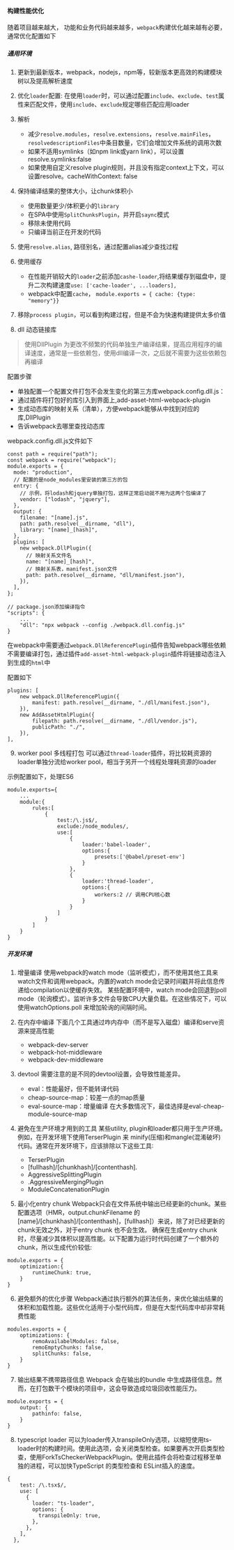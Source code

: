 #### 构建性能优化
随着项目越来越大， 功能和业务代码越来越多，`webpack`构建优化越来越有必要，通常优化配置如下
##### 通用环境
1. 更新到最新版本，webpack，nodejs，npm等，较新版本更高效的构建模块树以及提高解析速度
2. 优化`loader`配置: 在使用`loader`时，可以通过配置`include`、`exclude`、`test`属性来匹配文件，使用`include`、`exclude`规定哪些匹配应用loader
3. 解析
    - 减少`resolve.modules`，`resolve.extensions`，`resolve.mainFiles`，`resolvedescriptionFiles`中条目数量，它们会增加文件系统的调用次数
    - 如果不适用symlinks（如npm link或yarn link），可以设置resolve.symlinks:false
    - 如果使用自定义resolve plugin规则，并且没有指定context上下文，可以设置resolve。cacheWithContext: false
4. 保持编译结果的整体大小，让chunk体积小
    - 使用数量更少/体积更小的`library`
    - 在SPA中使用`SplitChunksPlugin`，并开启`saync`模式
    - 移除未使用代码
    - 只编译当前正在开发的代码

5. 使用`resolve.alias`, 路径别名，通过配置alias减少查找过程

6. 使用缓存
    - 在性能开销较大的`loader`之前添加`cashe-loader`,将结果缓存到磁盘中，提升二次构建速度`use: ['cache-loader', ...loaders],`
    - webpack中配置`cache`， `module.exports = { cache: {type: "memory"}}`
7. 移除`process plugin`，可以看到构建过程，但是不会为快速构建提供太多价值
8. dll 动态链接库
> 使用DllPlugin 为更改不频繁的代码单独生产编译结果，提高应用程序的编译速度，通常是一些依赖包，使用dll编译一次，之后就不需要为这些依赖包再编译

配置步骤
- 单独配置一个配置文件打包不会发生变化的第三方库webpack.config.dll.js：
- 通过插件将打包好的库引入到界面上,add-asset-html-webpack-plugin
- 生成动态库的映射关系（清单），方便webpack能够从中找到对应的库,DllPlugin
- 告诉webpack去哪里查找动态库

webpack.config.dll.js文件如下
```
const path = require("path");
const webpack = require("webpack");
module.exports = {
  mode: "production",
  // 配置的是node_modules里安装的第三方的包
  entry: {
    // 示例，将lodash和jquery单独打包，这样正常启动就不用为这两个包编译了
    vendor: ["lodash", "jquery"],
  },
  output: {
    filename: "[name].js",
    path: path.resolve(__dirname, "dll"),
    library: "[name]_[hash]",
  },
  plugins: [
    new webpack.DllPlugin({
      // 映射关系文件名
      name: "[name]_[hash]",
      // 映射关系表，manifest.json文件
      path: path.resolve(__dirname, "dll/manifest.json"),
    }),
  ],
};

// package.json添加编译指令
"scripts": {
    ...
    "dll": "npx webpack --config ./webpack.dll.config.js"
}
```
在webpack中需要通过`webpack.DllReferencePlugin`插件告知webpack哪些依赖不需要编译打包，通过插件`add-asset-html-webpack-plugin`插件将链接动态注入到生成的`html`中

配置如下
```
plugins: [
	new webpack.DllReferencePlugin({
		manifest: path.resolve(__dirname, "./dll/manifest.json"),
	}),
	new AddAssetHtmlPlugin({
		filepath: path.resolve(__dirname, "./dll/vendor.js"),
		publicPath: "./",
	}),
],
```


9. worker pool 多线程打包
可以通过`thread-loader`插件，将比较耗资源的loader单独分流给worker pool，相当于另开一个线程处理耗资源的loader

示例配置如下，处理ES6
```
module.exports={
	...
	module:{
		rules:[
			{
				test:/\.js$/,
				exclude:/node_modules/,
				use:[
					{
						loader:'babel-loader',
						options:{
							presets:['@babel/preset-env']
						}
					},
                    {
                        loader:'thread-loader',
                        options:{
                            workers:2 // 调用CPU核心数
                        }
                    }
				]
			}
		]
	}
}
```


##### 开发环境
1. 增量编译
使用webpack的watch mode（监听模式），而不使用其他工具来watch文件和调用webpack。内置的watch mode会记录时间戳并将此信息传递给compilation以使缓存失效。
某些配置环境中，watch mode会回退到poll mode（轮询模式）。监听许多文件会导致CPU大量负载。在这些情况下，可以使用watchOptions.poll 来增加轮询的间隔时间。

2. 在内存中编译
下面几个工具通过咋内存中（而不是写入磁盘）编译和serve资源来提高性能
    - webpack-dev-server
    - webpack-hot-middleware
    - webpack-dev-middleware

3. devtool
需要注意的是不同的devtool设置，会导致性能差异。
    - eval：性能最好，但不能转译代码
    - cheap-source-map：较差一点的map质量
    - eval-source-map：增量编译
    在大多数情况下，最佳选择是eval-cheap-module-source-map

4. 避免在生产环境才用到的工具
某些utility, plugin和loader都只用于生产环境。例如，在开发环境下使用TerserPlugin 来 minify(压缩)和mangle(混淆破坏)代码。通常在开发环境下，应该排除以下这些工具∶
    - TerserPlugin
    - [fullhash]/[chunkhash]/[contenthash].
    - AggressiveSplittingPlugin
    - .AggressiveMergingPlugin
    - ModuleConcatenationPlugin

5. 最小化entry chunk
Webpack只会在文件系统中输出已经更新的chunk。某些配置选项（HMR，output.chunkFilename 的[name]/[chunkhash]/[contenthash]，[fullhash]）来说，除了对已经更新的 chunk无效之外，对于entry chunk 也不会生效。
确保在生成entry chunk时，尽量减少其体积以提高性能。以下配置为运行时代码创建了一个额外的chunk，所以生成代价较低:
```
module.exports = {
    optimization:{
        runtimeChunk: true,
    }
}
```
6. 避免额外的优化步骤
Webpack通过执行额外的算法任务，来优化输出结果的体积和加载性能。这些优化适用于小型代码库，但是在大型代码库中却非常耗费性能
```
modules.exports = {
    optimizations: {
        remoAvailabelModules: false,
        remoEmptyChunks: false,
        splitChunks: false,
    }
}
```

7. 输出结果不携带路径信息
Webpack 会在输出的bundle 中生成路径信息。然而，在打包数干个模块的项目中，这会导致造成垃圾回收性能压力。
```
module.exports = {
    output: {
        pathinfo: false,
    }
}
```
8. typescript loader
可以为loader传入transpileOnly选项，以缩短使用ts-loader时的构建时间。使用此选项，会关闭类型检查。如果要再次开启类型检查，使用ForkTsCheckerWebpackPlugin。使用此插件会将检查过程移至单独的进程，可以加快TypeScript 的类型检查和 ESLint插入的速度。
```
{
    test: /\.tsx$/,
    use: [
      {
        loader: "ts-loader",
        options: {
          transpileOnly: true,
        },
      },
    ],
  },
```